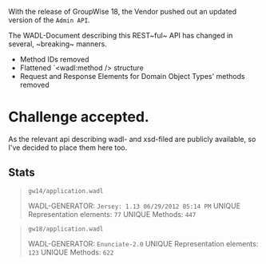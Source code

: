 With the release of GroupWise 18, the Vendor pushed out an updated version of the `Admin API`.

The WADL-Document describing this REST~ful~ API has changed in several, ~breaking~ manners.

 * Method IDs removed
 * Flattened `<wadl:method /> structure
 * Request and Response Elements for Domain Object Types' methods removed


# Challenge accepted.

As the relevant api describing wadl- and xsd-filed are publicly available, so I've decided to place them here too.


## Stats

> `gw14/application.wadl`
>
> WADL-GENERATOR: `Jersey: 1.13 06/29/2012 05:14 PM`
> UNIQUE Representation elements: `77`
> UNIQUE Methods: `447`

> `gw18/application.wadl`
>
> WADL-GENERATOR: `Enunciate-2.0`
> UNIQUE Representation elements: `123`
> UNIQUE Methods: `622`